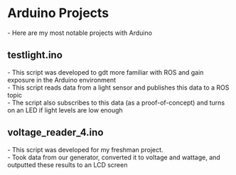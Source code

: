 <h1>Arduino Projects</h1>
  - Here are my most notable projects with Arduino

<h2>testlight.ino</h2>
  - This script was developed to gdt more familiar with ROS and gain exposure in the Arduino environment <br>
  - This script reads data from a light sensor and publishes this data to a ROS topic <br>
  - The script also subscribes to this data (as a proof-of-concept) and turns on an LED if light levels are low enough <br>
<h2>voltage_reader_4.ino</h2>
  - This script was developed for my freshman project. <br>
  - Took data from our generator, converted it to voltage and wattage, and outputted these results to an LCD screen <br>
